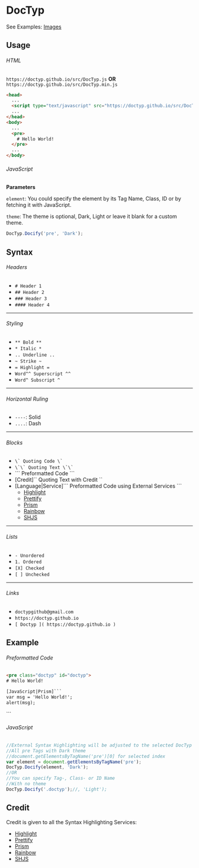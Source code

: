 # DocTyp



See Examples: [Images]()


## Usage

###### HTML
`https://doctyp.github.io/src/DocTyp.js` **OR** `https://doctyp.github.io/src/DocTyp.min.js`

```html
<head>
  ...
  <script type="text/javascript" src="https://doctyp.github.io/src/DocTyp.min.js"></script>
  ...
</head>
<body>
  ...
  <pre>
    # Hello World!
  </pre>
  ...
</body>
```

###### JavaScript

**Parameters**

`element`: You could specify the element by its Tag Name, Class, ID or by fetching it with JavaScript.

`theme`: The theme is optional, Dark, Light or leave it blank for a custom theme.

```javascript
DocTyp.Docify('pre', 'Dark');
```


## Syntax

###### Headers
- `# Header 1`
- `## Header 2`
- `### Header 3`
- `#### Header 4`

----

###### Styling
- `** Bold **`
- `* Italic *`
- `.. Underline ..`
- `~ Strike ~`
- `= Highlight =`
- `Word^^ Superscript ^^`
- `Word^ Subscript ^`

----

###### Horizontal Ruling
- `----`: Solid
- `....`: Dash

----

###### Blocks
- ``` \` Quoting Code \` ```
- ``` \`\` Quoting Text \`\` ```
- \`\`\` Preformatted Code \`\`\`
- [Credit]\`\` Quoting Text with Credit \`\`
- [Language|Service]\`\`\` Preformatted Code using External Services \`\`\`
  - [Highlight](https://highlightjs.org)
  - [Prettify](https://github.com/google/code-prettify)
  - [Prism](http://prismjs.com)
  - [Rainbow](https://craig.is/making/rainbows)
  - [SHJS](http://shjs.sourceforge.net)

----

###### Lists
- `- Unordered`
- `1. Ordered`
- `[X] Checked`
- `[ ] Unchecked`

----

###### Links
- `doctypgithub@gmail.com`
- `https://doctyp.github.io`
- `[ Doctyp ]( https://doctyp.github.io )`


## Example

###### Preformatted Code
```html
<pre class="doctyp" id="doctyp">
# Hello World!

[JavaScript|Prism]```
var msg = 'Hello World!';
alert(msg);
```
</pre>
```

###### JavaScript
```javascript
//External Syntax Highlighting will be adjusted to the selected DocTyp Theme
//All pre Tags with Dark theme
//document.getElementsByTagName('pre')[0] for selected index
var element = document.getElementsByTagName('pre');
DocTyp.Docify(element, 'Dark');
//OR
//You can specify Tag-, Class- or ID Name
//With no theme
DocTyp.Docify('.doctyp');//, 'Light');
```


## Credit

Credit is given to all the Syntax Highlighting Services:

- [Highlight](https://highlightjs.org)
- [Prettify](https://github.com/google/code-prettify)
- [Prism](http://prismjs.com)
- [Rainbow](https://craig.is/making/rainbows)
- [SHJS](http://shjs.sourceforge.net)
